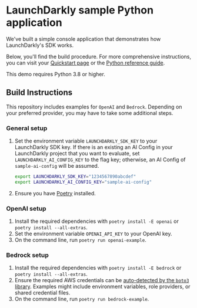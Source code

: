 # LaunchDarkly sample Python application

We've built a simple console application that demonstrates how LaunchDarkly's SDK works.

Below, you'll find the build procedure. For more comprehensive instructions, you can visit your [Quickstart page](https://docs.launchdarkly.com/home/ai-configs/quickstart) or the [Python reference guide](https://docs.launchdarkly.com/sdk/ai/python).

This demo requires Python 3.8 or higher.

## Build Instructions

This repository includes examples for `OpenAI` and `Bedrock`. Depending on your preferred provider, you may have to take some additional steps.

### General setup

1. Set the environment variable `LAUNCHDARKLY_SDK_KEY` to your LaunchDarkly SDK key. If there is an existing an AI Config in your LaunchDarkly project that you want to evaluate, set `LAUNCHDARKLY_AI_CONFIG_KEY` to the flag key; otherwise, an AI Config of `sample-ai-config` will be assumed.

   ```bash
   export LAUNCHDARKLY_SDK_KEY="1234567890abcdef"
   export LAUNCHDARKLY_AI_CONFIG_KEY="sample-ai-config"
   ```

1. Ensure you have [Poetry](https://python-poetry.org/) installed.

### OpenAI setup

1. Install the required dependencies with `poetry install -E openai` or `poetry install --all-extras`.
1. Set the environment variable `OPENAI_API_KEY` to your OpenAI key.
1. On the command line, run `poetry run openai-example`.

### Bedrock setup

1. Install the required dependencies with `poetry install -E bedrock` or `poetry install --all-extras`.
1. Ensure the required AWS credentials can be [auto-detected by the `boto3` library](https://boto3.amazonaws.com/v1/documentation/api/latest/guide/credentials.html). Examples might include environment variables, role providers, or shared credential files.
1. On the command line, run `poetry run bedrock-example`.
